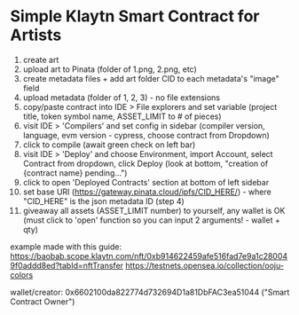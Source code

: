 # Simple Klaytn Smart Contract for Artists

1. create art
2. upload art to Pinata (folder of 1.png, 2.png, etc)
3. create metadata files + add art folder CID to each metadata's "image" field
4. upload metadata (folder of 1, 2, 3) - no file extensions
5. copy/paste contract into IDE > File explorers and set variable (project title, token symbol name, ASSET_LIMIT to # of pieces)
6. visit IDE > 'Compilers' and set config in sidebar (compiler version, language, evm version - cypress, choose contract from Dropdown)
7. click to compile (await green check on left bar)
8. visit IDE > 'Deploy' and choose Environment, import Account, select Contract from dropdown, click Deploy (look at bottom, "creation of {contract name} pending...")
9. click to open 'Deployed Contracts' section at bottom of left sidebar
10. set base URI (https://gateway.pinata.cloud/ipfs/CID_HERE/) - where "CID_HERE" is the json metadata ID (step 4)
11. giveaway all assets (ASSET_LIMIT number) to yourself, any wallet is OK (must click to 'open' function so you can input 2 arguments! - wallet + qty)


example made with this guide:
https://baobab.scope.klaytn.com/nft/0xb914622459afe516fad7e9a1c280049f0addd8ed?tabId=nftTransfer
https://testnets.opensea.io/collection/ooju-colors

wallet/creator:
0x6602100da822774d732694D1a81DbFAC3ea51044 ("Smart Contract Owner")
